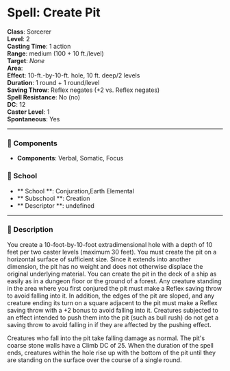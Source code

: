 
# Spell: Create Pit
**Class**: Sorcerer  
**Level**: 2  
**Casting Time**: 1 action  
**Range**: medium (100 + 10 ft./level)  
**Target**: _None_  
**Area**:   
**Effect**: 10-ft.-by-10-ft. hole, 10 ft. deep/2 levels  
**Duration**: 1 round + 1 round/level  
**Saving Throw**: Reflex negates (+2 vs. Reflex negates)  
**Spell Resistance**: No (no)  
**DC**: 12  
**Caster Level**: 1  
**Spontaneous**: Yes

---

### 🔮 Components
- **Components**: Verbal, Somatic, Focus

### 🏫 School
- ** School **: Conjuration,Earth Elemental
- ** Subschool **: Creation
- ** Descriptor **: undefined
---

### 📜 Description
You create a 10-foot-by-10-foot extradimensional hole with a depth of 10 feet per two caster levels (maximum 30 feet). You must create the pit on a horizontal surface of sufficient size. Since it extends into another dimension, the pit has no weight and does not otherwise displace the original underlying material. You can create the pit in the deck of a ship as easily as in a dungeon floor or the ground of a forest. Any creature standing in the area where you first conjured the pit must make a Reflex saving throw to avoid falling into it. In addition, the edges of the pit are sloped, and any creature ending its turn on a square adjacent to the pit must make a Reflex saving throw with a +2 bonus to avoid falling into it. Creatures subjected to an effect intended to push them into the pit (such as bull rush) do not get a saving throw to avoid falling in if they are affected by the pushing effect. 

Creatures who fall into the pit take falling damage as normal. The pit's coarse stone walls have a Climb DC of 25. When the duration of the spell ends, creatures within the hole rise up with the bottom of the pit until they are standing on the surface over the course of a single round.
